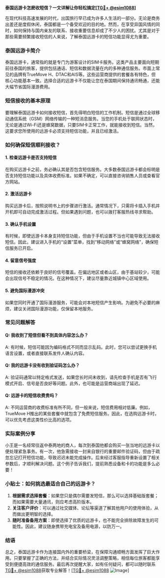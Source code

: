**泰国远游卡怎麽收短信？一文详解让你轻松搞定[[TG💪+ @esim1088](https://t.me/s/esim1088)]**

在现代科技高速发展的时代，出国旅行早已成为许多人生活的一部分。无论是商务出差还是度假休闲，泰国都是一个备受欢迎的目的地。然而，在享受异国风情的同时，如何保持与国内亲友的联系、接收重要信息却成了不少人的困扰。尤其是对于那些需要频繁接收短信的人来说，了解泰国远游卡的短信功能显得尤为重要。

### 泰国远游卡简介

泰国远游卡，通常指的就是专门为游客设计的SIM卡服务。这类产品主要面向短期前往泰国的旅客，提供包括通话、短信和数据流量在内的多种通信服务。市面上常见的品牌有TrueMove H、DTAC和AIS等。这些运营商提供的套餐各有特色，但核心功能基本一致。选择合适的远游卡不仅能让您在泰国期间保持通讯畅通，还能大幅节省国际漫游费用。

### 短信接收的基本原理

要理解泰国远游卡如何接收短信，首先得明白短信的工作机制。短信是通过全球移动通信系统（GSM）网络传输的一种短消息服务。当您的手机处于联网状态时，无论是通过Wi-Fi还是蜂窝数据，只要SIM卡正常工作，就能接收到短信。当然，这要求您所使用的远游卡必须支持短信功能，并且已经激活。

### 如何确保短信顺利接收？

#### 1. **检查远游卡是否支持短信**
   在购买远游卡之前，务必确认其是否包含短信服务。大多数泰国远游卡都会标明是否支持短信功能以及具体收费标准。如果不确定，可以直接咨询销售人员或查看官方网站。

#### 2. **激活远游卡**
   购买远游卡后，按照说明书上的步骤进行激活。通常情况下，只需将卡插入手机并开机即可自动完成激活过程。但如果遇到问题，也可以拨打客服热线寻求帮助。

#### 3. **确认手机设置**
   有时候，即使远游卡本身支持短信功能，但由于手机设置不当也可能导致无法接收短信。因此，建议进入手机的“设置”菜单，找到“移动网络”或“蜂窝网络”，确保短信服务已开启。

#### 4. **留意信号强度**
   短信的接收还依赖于良好的信号覆盖。在偏远地区或者山区，由于基站较少，可能会出现信号不稳定的情况。在这种情况下，建议尽量靠近城镇中心区域使用。

#### 5. **避免国际漫游冲突**
   如果您同时开通了国际漫游服务，可能会对本地短信产生影响。为避免不必要的麻烦，建议关闭国际漫游功能，仅保留本地服务。

### 常见问题解答

#### Q: 我收到了短信但看不到具体内容怎么办？
A: 有时候，短信可能因为编码格式不同而显示乱码。此时，您可以尝试更换手机语言设置，或者直接联系发件人确认内容。

#### Q: 我的远游卡没有收到验证码怎么办？
A: 验证码通常以特定格式发送，如果您长时间未收到，请先检查手机是否有飞行模式开启、信号是否良好等问题。此外，也可能是运营商端出现了延迟。

#### Q: 远游卡的短信收费贵吗？
A: 不同运营商的收费标准有所不同，但一般来说，短信费用相对低廉。例如，TrueMove H推出的某些套餐中就包含了免费短信服务。因此，在选购远游卡时，可以优先考虑这类性价比高的选项。

### 实际案例分享

小王是一名经常往返中泰两地的商人，每次到泰国他都会购买一张当地的远游卡以便处理紧急事务。有一次，他急需接收一封来自银行的重要邮件验证码，但由于疏忽忘记打开短信功能，导致迟迟未能完成操作。后来经过客服指导重新设置了相关参数后，才顺利解决问题。这个例子告诉我们，提前熟悉设备和卡的功能是多么必要！

### 小贴士：如何挑选最适合自己的远游卡？

1. **根据需求选择套餐**：如果您只是偶尔需要发短信，那么可以选择基础版套餐；而如果需要大量通讯，则应考虑高阶版本。
2. **关注客户评价**：可以通过社交媒体、论坛等渠道了解其他用户的使用体验，从而做出更明智的选择。
3. **随时准备备用方案**：即使选择了优质的远游卡，也不能完全排除故障发生的可能性。因此，建议随身携带充电宝及备用电源，以防万一。

### 结语

总之，泰国远游卡作为连接国内外的重要桥梁，在保障沟通顺畅方面发挥了巨大作用。只要掌握了正确的方法，并结合实际情况灵活调整策略，相信每位旅客都能享受到便捷高效的通信服务。最后再次提醒大家，如有任何疑问，都可以随时联系[TG💪+ @esim1088](https://t.me/s/esim1088)获取专业解答！[[TG💪+ @esim1088](https://t.me/s/esim1088) ![Image](https://i.postimg.cc/4NQfJmqS/Snipaste-2025-05-13-00-14-12.png)]